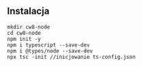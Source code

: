 ## Instalacja
```console
mkdir cw8-node
cd cw8-node
npm init -y
npm i typescript --save-dev
npm i @types/node --save-dev
npx tsc -init //inicjowanie ts-config.json

```